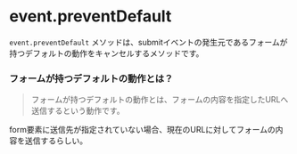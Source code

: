 # event.preventDefault
`event.preventDefault` メソッドは、submitイベントの発生元であるフォームが持つデフォルトの動作をキャンセルするメソッドです。

### フォームが持つデフォルトの動作とは？

> フォームが持つデフォルトの動作とは、フォームの内容を指定したURLへ送信するという動作です。

form要素に送信先が指定されていない場合、現在のURLに対してフォームの内容を送信するらしい。
